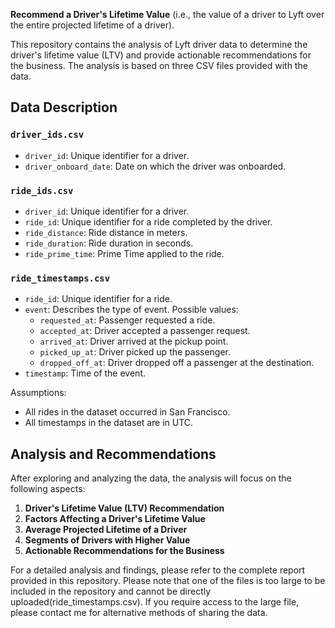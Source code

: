 **Recommend a Driver's Lifetime Value** (i.e., the value of a driver to Lyft over the entire projected lifetime of a driver).

This repository contains the analysis of Lyft driver data to determine the driver's lifetime value (LTV) and provide actionable recommendations for the business. The analysis is based on three CSV files provided with the data.

## Data Description

### `driver_ids.csv`

- `driver_id`: Unique identifier for a driver.
- `driver_onboard_date`: Date on which the driver was onboarded.

### `ride_ids.csv`

- `driver_id`: Unique identifier for a driver.
- `ride_id`: Unique identifier for a ride completed by the driver.
- `ride_distance`: Ride distance in meters.
- `ride_duration`: Ride duration in seconds.
- `ride_prime_time`: Prime Time applied to the ride.

### `ride_timestamps.csv`

- `ride_id`: Unique identifier for a ride.
- `event`: Describes the type of event. Possible values:
  - `requested_at`: Passenger requested a ride.
  - `accepted_at`: Driver accepted a passenger request.
  - `arrived_at`: Driver arrived at the pickup point.
  - `picked_up_at`: Driver picked up the passenger.
  - `dropped_off_at`: Driver dropped off a passenger at the destination.
- `timestamp`: Time of the event.

Assumptions:

- All rides in the dataset occurred in San Francisco.
- All timestamps in the dataset are in UTC.


## Analysis and Recommendations

After exploring and analyzing the data, the analysis will focus on the following aspects:

1. **Driver's Lifetime Value (LTV) Recommendation**
2. **Factors Affecting a Driver's Lifetime Value**
3. **Average Projected Lifetime of a Driver**
4. **Segments of Drivers with Higher Value**
5. **Actionable Recommendations for the Business**

For a detailed analysis and findings, please refer to the complete report provided in this repository. Please note that one of the files is too large to be included in the repository and cannot be directly uploaded(ride_timestamps.csv). If you require access to the large file, please contact me for alternative methods of sharing the data.

